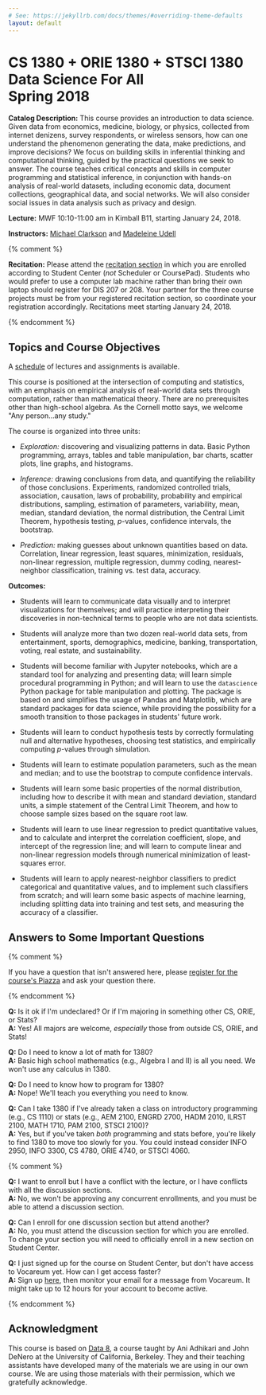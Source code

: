 ```yaml
---
# See: https://jekyllrb.com/docs/themes/#overriding-theme-defaults
layout: default
---
```


# CS 1380 + ORIE 1380 + STSCI 1380 <br/> Data Science For All <br/> Spring 2018

**Catalog Description:**
This course provides an introduction to data science. Given data from
economics, medicine, biology, or physics, collected from internet
denizens, survey respondents, or wireless sensors, how can one
understand the phenomenon generating the data, make predictions, and
improve decisions? We focus on building skills in inferential thinking
and computational thinking, guided by the practical questions we seek
to answer. The course teaches critical concepts and skills in computer
programming and statistical inference, in conjunction with hands-on
analysis of real-world datasets, including economic data, document
collections, geographical data, and social networks. We will also
consider social issues in data analysis such as privacy and design.

**Lecture:** MWF 10:10-11:00 am in Kimball B11, starting January 24, 2018.

**Instructors:** [Michael Clarkson](http://www.cs.cornell.edu/~clarkson/)
and [Madeleine Udell](https://people.orie.cornell.edu/mru8/)

{% comment %}

**Recitation:** Please attend the [recitation section](sections.html) in
which you are enrolled according to Student Center (*not* Scheduler or
CoursePad). Students who would prefer to use a computer lab machine
rather than bring their own laptop should register for DIS 207 or 208.
Your partner for the three course projects must be from your registered
recitation section, so coordinate your registration accordingly.
Recitations meet starting January 24, 2018.

{% endcomment %}

## Topics and Course Objectives

A [schedule](schedule.html) of lectures and assignments is available.

This course is positioned at the intersection of computing and statistics,
with an emphasis on empirical analysis of real-world 
data sets through computation, rather than mathematical theory.
There are no prerequisites other than high-school algebra. 
As the Cornell motto says, we welcome "Any person...any study."

The course is organized into three units:

- *Exploration:* discovering and visualizing patterns in data.  Basic 
  Python programming, arrays, tables and table manipulation, 
  bar charts, scatter plots, line graphs, and histograms.
  
- *Inference:* drawing conclusions from data, and quantifying the
  reliability of those conclusions.  Experiments, randomized controlled trials, 
  association, causation, laws of probability, probability and empirical
  distributions, sampling, estimation of parameters, 
  variability, mean, median, standard
  deviation, the normal distribution, the Central Limit Theorem,
  hypothesis testing, *p*-values, confidence intervals, the bootstrap.

- *Prediction:* making guesses about unknown quantities
  based on data.  Correlation, linear regression, least squares,
  minimization, residuals, non-linear regression, multiple
  regression, dummy coding, nearest-neighbor classification,
  training vs. test data, accuracy.

**Outcomes:**

- Students will learn to communicate data visually and to
  interpret visualizations for themselves; and will practice 
  interpreting their discoveries in non-technical
  terms to people who are not data scientists.
  
- Students will analyze more than two dozen real-world data sets,
  from entertainment, sports, demographics, medicine, banking,
  transportation, voting, real estate, and sustainability.  
  
- Students will become familiar with Jupyter notebooks, which are 
  a standard tool for analyzing and presenting data; will learn simple
  procedural programming in Python; and will learn
  to use the `datascience` Python package for table manipulation and
  plotting.  The package is based on and simplifies the usage of Pandas
  and Matplotlib, which are standard packages for data science, while
  providing the possibility for a smooth transition to those packages in
  students' future work.
  
- Students will learn to conduct hypothesis tests by 
  correctly formulating null and alternative hypotheses,
  choosing test statistics, and empirically computing *p*-values
  through simulation.
  
- Students will learn to estimate population parameters, such
  as the mean and median; and to use the bootstrap to compute
  confidence intervals.
  
- Students will learn some basic properties of the normal
  distribution, including how to describe it with mean
  and standard deviation, standard units, a simple statement of the Central
  Limit Theorem, and how to choose sample sizes based
  on the square root law.  
  
- Students will learn to use linear regression to predict quantitative
  values, and to calculate and interpret the correlation coefficient,
  slope, and intercept of the regression line;
  and will learn to compute linear and non-linear regression models
  through numerical minimization of least-squares error.

- Students will learn to apply nearest-neighbor classifiers to predict
  categorical and quantitative values, and to implement such classifiers
  from scratch; and will learn some basic aspects of machine learning, including
  splitting data into training and test sets, and measuring the
  accuracy of a classifier.
  
## Answers to Some Important Questions

{% comment %}

If you have a question that isn't answered here, please
[register for the course's Piazza][piazza] and ask your question there.

[piazza]: https://piazza.com/cornell/spring2018/csoriestsci1380

{% endcomment %}

**Q:** Is it ok if I'm undeclared?  Or if I'm majoring in something other
  CS, ORIE, or Stats?  
**A:** Yes!  All majors are welcome, *especially* those from outside
  CS, ORIE, and Stats!

**Q:** Do I need to know a lot of math for 1380?  
**A:** Basic high school mathematics (e.g., Algebra I and II) is all you need.
  We won't use any calculus in 1380.

**Q:** Do I need to know how to program for 1380?  
**A:** Nope!  We'll teach you everything you need to know.

**Q:** Can I take 1380 if I've already taken a class on introductory programming
  (e.g., CS 1110) or stats (e.g., AEM 2100, ENGRD 2700, HADM 2010, ILRST 2100,
  MATH 1710, PAM 2100, STSCI 2100)?  
**A:** Yes, but if you've taken *both* programming and stats before,
  you're likely to find 1380 to move too slowly for you.
  You could instead consider INFO 2950, INFO 3300, CS 4780, ORIE 4740, or STSCI 4060.

{% comment %}

**Q:** I want to enroll but I have a conflict with the lecture, or I have
  conflicts with all the discussion sections.  
**A:** No, we won't be approving any concurrent enrollments, and you must
  be able to attend a discussion section.

**Q:** Can I enroll for one discussion section but attend another?  
**A:** No, you must attend the discussion section for which you are
  enrolled. To change your section you will need to officially enroll in a new
  section on Student Center.  

**Q:** I just signed up for the course on Student Center, but don't have access to 
  Vocareum yet. How can I get access faster?  
**A:** Sign up [here](https://goo.gl/forms/Gj4o4y5gUj9Pihge2), then monitor your 
  email for a message from Vocareum.  It might take up to 12 hours for your account
  to become active.

{% endcomment %}

## Acknowledgment

This course is based on [Data 8](http://data8.org), a course taught by
Ani Adhikari and John DeNero at the University of California, Berkeley. 
They and their teaching assistants have developed many of the materials
we are using in our own course.  We are using those materials with their
permission, which we gratefully acknowledge.
